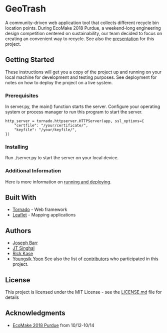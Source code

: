 # GeoTrash
A community-driven web application tool that collects different recycle bin location points. During EcoMake 2018 Purdue, a weekend-long engineering design competition centered on sustainability, our team decided to focus on creating an convenient way to recycle. See also the [presentation](https://docs.google.com/presentation/d/1WXI5iPwDKlXD41j7sttsrGVgGEepeZANfk_znRWAIQw/edit?usp=sharing) for this project.

## Getting Started

These instructions will get you a copy of the project up and running on your local machine for development and testing purposes. See deployment for notes on how to deploy the project on a live system.

### Prerequisites
In server.py, the main() function starts the server. Configure your operating system or process manager to run this program to start the server.
```
http_server = tornado.httpserver.HTTPServer(app, ssl_options={
    "certfile": "/your/certificate/",
    "keyfile": "/your/keyfile/",
})
```

### Installing
Run ./server.py to start the server on your local device.

### Additional Information
Here is more information on [running and deploying](https://www.tornadoweb.org/en/stable/guide/running.html?highlight=listen).

## Built With

* [Tornado](https://www.tornadoweb.org/en/stable/) - Web framework
* [Leaflet](https://leafletjs.com/) - Mapping applications

## Authors
* [Joseph Barr](https://github.com/JosephMBarr)
* [JT Singhal](https://github.com/JTSinghal)
* [Rick Kase](https://github.com/kaseDev)
* [Youngsik Yoon](https://github.com/JeroSik)
See also the list of [contributors](https://github.com/JeroSik/GeoTrash/graphs/contributors) who participated in this project.

## License
This project is licensed under the MIT License - see the [LICENSE.md](LICENSE.md) file for details

## Acknowledgments
* [EcoMake 2018 Purdue](https://www.ecomake.org/) from 10/12-10/14
